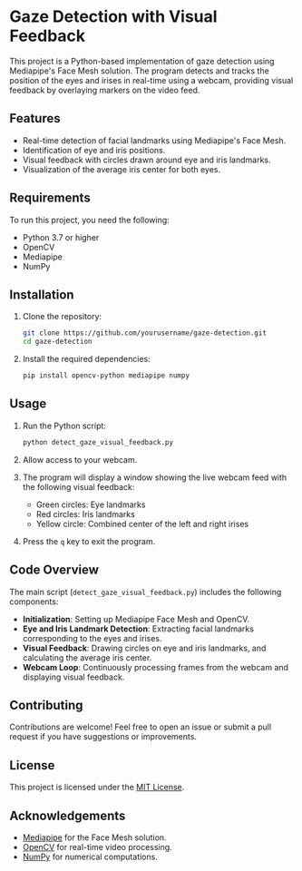 # Gaze Detection with Visual Feedback

This project is a Python-based implementation of gaze detection using Mediapipe's Face Mesh solution. The program detects and tracks the position of the eyes and irises in real-time using a webcam, providing visual feedback by overlaying markers on the video feed.

## Features
- Real-time detection of facial landmarks using Mediapipe's Face Mesh.
- Identification of eye and iris positions.
- Visual feedback with circles drawn around eye and iris landmarks.
- Visualization of the average iris center for both eyes.

## Requirements

To run this project, you need the following:

- Python 3.7 or higher
- OpenCV
- Mediapipe
- NumPy

## Installation

1. Clone the repository:
   ```bash
   git clone https://github.com/yourusername/gaze-detection.git
   cd gaze-detection
   ```

2. Install the required dependencies:
   ```bash
   pip install opencv-python mediapipe numpy
   ```

## Usage

1. Run the Python script:
   ```bash
   python detect_gaze_visual_feedback.py
   ```

2. Allow access to your webcam.

3. The program will display a window showing the live webcam feed with the following visual feedback:
   - Green circles: Eye landmarks
   - Red circles: Iris landmarks
   - Yellow circle: Combined center of the left and right irises

4. Press the `q` key to exit the program.

## Code Overview

The main script (`detect_gaze_visual_feedback.py`) includes the following components:

- **Initialization**: Setting up Mediapipe Face Mesh and OpenCV.
- **Eye and Iris Landmark Detection**: Extracting facial landmarks corresponding to the eyes and irises.
- **Visual Feedback**: Drawing circles on eye and iris landmarks, and calculating the average iris center.
- **Webcam Loop**: Continuously processing frames from the webcam and displaying visual feedback.



## Contributing

Contributions are welcome! Feel free to open an issue or submit a pull request if you have suggestions or improvements.

## License

This project is licensed under the [MIT License](LICENSE).

## Acknowledgements

- [Mediapipe](https://github.com/google/mediapipe) for the Face Mesh solution.
- [OpenCV](https://opencv.org/) for real-time video processing.
- [NumPy](https://numpy.org/) for numerical computations.


